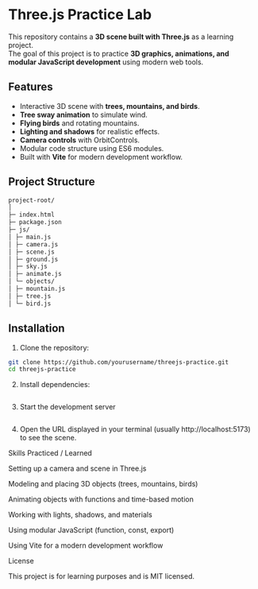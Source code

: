 # Three.js Practice Lab

This repository contains a **3D scene built with Three.js** as a learning project.  
The goal of this project is to practice **3D graphics, animations, and modular JavaScript development** using modern web tools.

## Features

- Interactive 3D scene with **trees, mountains, and birds**.  
- **Tree sway animation** to simulate wind.  
- **Flying birds** and rotating mountains.  
- **Lighting and shadows** for realistic effects.  
- **Camera controls** with OrbitControls.  
- Modular code structure using ES6 modules.  
- Built with **Vite** for modern development workflow.

## Project Structure

```bash
project-root/
│
├─ index.html
├─ package.json
├─ js/
│ ├─ main.js
│ ├─ camera.js
│ ├─ scene.js
│ ├─ ground.js
│ ├─ sky.js
│ ├─ animate.js
│ └─ objects/
│ ├─ mountain.js
│ ├─ tree.js
│ └─ bird.js
```

## Installation

1. Clone the repository:

```bash
git clone https://github.com/yourusername/threejs-practice.git
cd threejs-practice
```
2. Install dependencies:
```bash
```
3. Start the development server
```bash
```
4. Open the URL displayed in your terminal (usually http://localhost:5173) to see the scene.

Skills Practiced / Learned

Setting up a camera and scene in Three.js

Modeling and placing 3D objects (trees, mountains, birds)

Animating objects with functions and time-based motion

Working with lights, shadows, and materials

Using modular JavaScript (function, const, export)

Using Vite for a modern development workflow

License

This project is for learning purposes and is MIT licensed.

